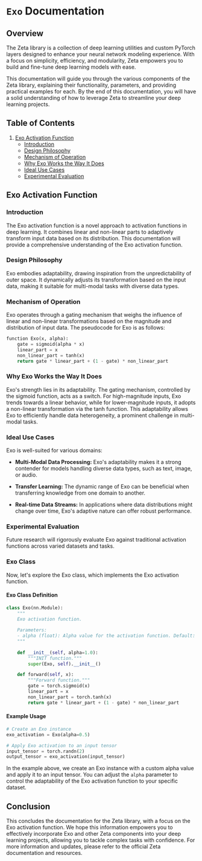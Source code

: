 # `Exo` Documentation

## Overview

The Zeta library is a collection of deep learning utilities and custom PyTorch layers designed to enhance your neural network modeling experience. With a focus on simplicity, efficiency, and modularity, Zeta empowers you to build and fine-tune deep learning models with ease.

This documentation will guide you through the various components of the Zeta library, explaining their functionality, parameters, and providing practical examples for each. By the end of this documentation, you will have a solid understanding of how to leverage Zeta to streamline your deep learning projects.

## Table of Contents

1. [Exo Activation Function](#exo-activation-function)
   - [Introduction](#introduction)
   - [Design Philosophy](#design-philosophy)
   - [Mechanism of Operation](#mechanism-of-operation)
   - [Why Exo Works the Way It Does](#why-exo-works-the-way-it-does)
   - [Ideal Use Cases](#ideal-use-cases)
   - [Experimental Evaluation](#experimental-evaluation)

## Exo Activation Function

### Introduction

The Exo activation function is a novel approach to activation functions in deep learning. It combines linear and non-linear parts to adaptively transform input data based on its distribution. This documentation will provide a comprehensive understanding of the Exo activation function.

### Design Philosophy

Exo embodies adaptability, drawing inspiration from the unpredictability of outer space. It dynamically adjusts its transformation based on the input data, making it suitable for multi-modal tasks with diverse data types.

### Mechanism of Operation

Exo operates through a gating mechanism that weighs the influence of linear and non-linear transformations based on the magnitude and distribution of input data. The pseudocode for Exo is as follows:

```python
function Exo(x, alpha):
    gate = sigmoid(alpha * x)
    linear_part = x
    non_linear_part = tanh(x)
    return gate * linear_part + (1 - gate) * non_linear_part
```

### Why Exo Works the Way It Does

Exo's strength lies in its adaptability. The gating mechanism, controlled by the sigmoid function, acts as a switch. For high-magnitude inputs, Exo trends towards a linear behavior, while for lower-magnitude inputs, it adopts a non-linear transformation via the tanh function. This adaptability allows Exo to efficiently handle data heterogeneity, a prominent challenge in multi-modal tasks.

### Ideal Use Cases

Exo is well-suited for various domains:

- **Multi-Modal Data Processing:** Exo's adaptability makes it a strong contender for models handling diverse data types, such as text, image, or audio.

- **Transfer Learning:** The dynamic range of Exo can be beneficial when transferring knowledge from one domain to another.

- **Real-time Data Streams:** In applications where data distributions might change over time, Exo's adaptive nature can offer robust performance.

### Experimental Evaluation

Future research will rigorously evaluate Exo against traditional activation functions across varied datasets and tasks.

### Exo Class

Now, let's explore the Exo class, which implements the Exo activation function.

#### Exo Class Definition

```python
class Exo(nn.Module):
    """
    Exo activation function.
    
    Parameters:
    - alpha (float): Alpha value for the activation function. Default: 1.0
    """
    
    def __init__(self, alpha=1.0):
        """INIT function."""
        super(Exo, self).__init__()

    def forward(self, x):
        """Forward function."""
        gate = torch.sigmoid(x)
        linear_part = x
        non_linear_part = torch.tanh(x)
        return gate * linear_part + (1 - gate) * non_linear_part
```

#### Example Usage

```python
# Create an Exo instance
exo_activation = Exo(alpha=0.5)

# Apply Exo activation to an input tensor
input_tensor = torch.randn(2)
output_tensor = exo_activation(input_tensor)
```

In the example above, we create an Exo instance with a custom alpha value and apply it to an input tensor. You can adjust the `alpha` parameter to control the adaptability of the Exo activation function to your specific dataset.

## Conclusion

This concludes the documentation for the Zeta library, with a focus on the Exo activation function. We hope this information empowers you to effectively incorporate Exo and other Zeta components into your deep learning projects, allowing you to tackle complex tasks with confidence. For more information and updates, please refer to the official Zeta documentation and resources.